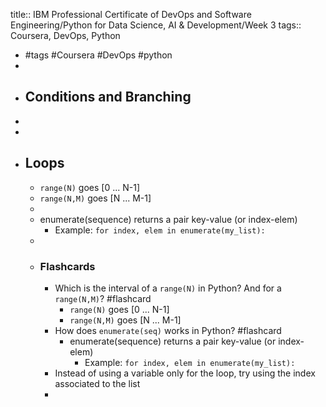 title:: IBM Professional Certificate of DevOps and Software Engineering/Python for Data Science, AI & Development/Week 3
tags:: Coursera, DevOps, Python

- #tags #Coursera #DevOps #python
-
- ## Conditions and Branching
-
-
- ## Loops
	- `range(N)` goes [0 ... N-1]
	- `range(N,M)` goes [N ... M-1]
	-
	- enumerate(sequence) returns a pair key-value (or index-elem)
		- Example: `for index, elem in enumerate(my_list):`
	-
	- ### Flashcards
		- Which is the interval of a `range(N)` in Python? And for a `range(N,M)`? #flashcard
			- `range(N)` goes [0 ... N-1]
			- `range(N,M)` goes [N ... M-1]
		- How does `enumerate(seq)` works in Python? #flashcard
			- enumerate(sequence) returns a pair key-value (or index-elem)
				- Example: `for index, elem in enumerate(my_list):`
		- Instead of using a variable only for the loop, try using the index associated to the list
		-